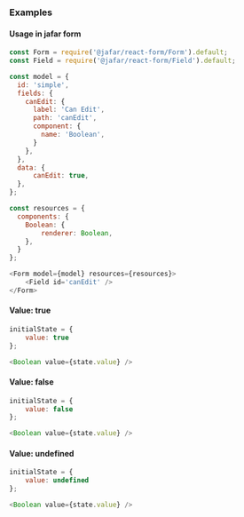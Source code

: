 <h3>Examples</h3>

<h4>Usage in jafar form</h4>

```javascript
const Form = require('@jafar/react-form/Form').default;
const Field = require('@jafar/react-form/Field').default;

const model = {
  id: 'simple',
  fields: {
    canEdit: {
      label: 'Can Edit',
      path: 'canEdit',
      component: {
        name: 'Boolean',
      }
    },
  },
  data: {
      canEdit: true,
  },
};

const resources = {
  components: { 
    Boolean: {
        renderer: Boolean,
    }, 
  }
};

<Form model={model} resources={resources}>
    <Field id='canEdit' />
</Form>
```

<h4>Value: true</h4>

```javascript
initialState = { 
    value: true
};

<Boolean value={state.value} />
```

<h4>Value: false</h4>

```javascript
initialState = { 
    value: false
};

<Boolean value={state.value} />
```

<h4>Value: undefined</h4>

```javascript
initialState = { 
    value: undefined
};

<Boolean value={state.value} />
```
